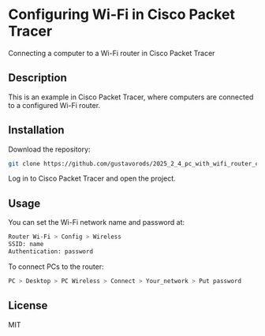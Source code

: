 # Configuring Wi-Fi in Cisco Packet Tracer

Connecting a computer to a Wi-Fi router in Cisco Packet Tracer

## Description

This is an example in Cisco Packet Tracer, where computers are connected to a configured Wi-Fi router.

## Installation

Download the repository:

```bash
git clone https://github.com/gustavorods/2025_2_4_pc_with_wifi_router_cisco_packet_tracer.git
```

Log in to Cisco Packet Tracer and open the project.

## Usage

You can set the Wi-Fi network name and password at:

```bash
Router Wi-Fi > Config > Wireless
SSID: name
Authentication: password
```

To connect PCs to the router:

```bash
PC > Desktop > PC Wireless > Connect > Your_network > Put password
```

## License 

MIT

